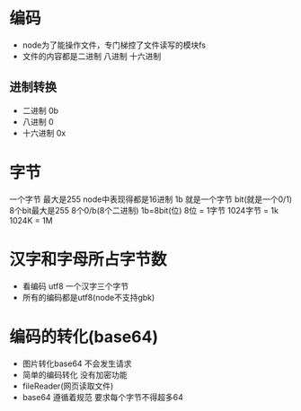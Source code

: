 # 编码
- node为了能操作文件，专门梯控了文件读写的模块fs
- 文件的内容都是二进制 八进制 十六进制


## 进制转换
- 二进制    0b
- 八进制    0  
- 十六进制  0x

# 字节
  一个字节 最大是255 node中表现得都是16进制
  1b 就是一个字节  bit(就是一个0/1) 8个bit最大是255 
  8个0/b(8个二进制)  1b=8bit(位)
  8位 = 1字节
  1024字节 = 1k
  1024K = 1M

# 汉字和字母所占字节数
- 看编码 utf8  一个汉字三个字节
- 所有的编码都是utf8(node不支持gbk)

# 编码的转化(base64)
- 图片转化base64 不会发生请求
- 简单的编码转化 没有加密功能
- fileReader(网页读取文件)
- base64 遵循着规范 要求每个字节不得超多64
